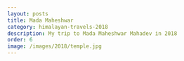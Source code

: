 ```yaml
---
layout: posts
title: Mada Maheshwar
category: himalayan-travels-2018
description: My trip to Mada Maheshwar Mahadev in 2018
order: 6
image: /images/2018/temple.jpg
---
```



